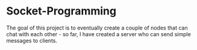 # Socket-Programming
The goal of this project is to eventually create a couple of nodes that can chat with each other - so far, I have created a server who can send simple messages to clients.
